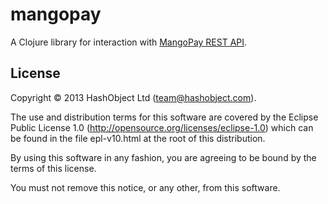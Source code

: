 # mangopay

A Clojure library for interaction with [MangoPay REST API](http://www.mangopay.com/overview/).


## License

Copyright © 2013 HashObject Ltd (team@hashobject.com).

The use and distribution terms for this software are covered by the Eclipse Public License 1.0 (http://opensource.org/licenses/eclipse-1.0) which can be found in the file epl-v10.html at the root of this distribution.

By using this software in any fashion, you are agreeing to be bound by the terms of this license.

You must not remove this notice, or any other, from this software.
